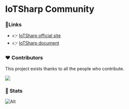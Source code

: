 # IoTSharp Community

<!-- <p align="center">
  <a href="https://iotsharp.io">
    <img width="100" src="https://raw.githubusercontent.com/IoTSharp/IoTSharp/master/docs/static/img/logo_white.svg">
  </a>
</p>

<h1 align="center">IoTSharp</h1>
<p align="center">A open-source IoT platform for data collection, processing, visualization, and device management.</p>
 -->
### 📎Links

- 👉 [IoTSharp official site](https://iotsharp.io)
- 👉 [IoTSharp document ](https://docs.iotsharp.io)


### ❤ Contributors 

This project exists thanks to all the people who contribute.

<a href="https://github.com/iotsharp/iotsharp/graphs/contributors">
  <img src="https://contrib.rocks/image?repo=iotsharp/iotsharp" />
</a>


### 🌈 Stats 

![Alt](https://repobeats.axiom.co/api/embed/5a16f29e4486e6b43e89e23758183b39b66a7152.svg "Repobeats analytics image")
